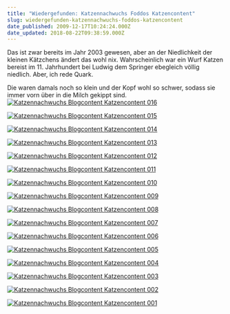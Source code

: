 ```yaml
---
title: "Wiedergefunden: Katzennachwuchs Foddos Katzencontent"
slug: wiedergefunden-katzennachwuchs-foddos-katzencontent
date_published: 2009-12-17T10:24:24.000Z
date_updated: 2018-08-22T09:38:59.000Z
---
```


Das ist zwar bereits im Jahr 2003 gewesen, aber an der Niedlichkeit der kleinen Kätzchens ändert das wohl nix. Wahrscheinlich war ein Wurf Katzen bereist im 11. Jahrhundert bei Ludwig dem Springer ebegleich völlig niedlich. Aber, ich rede Quark.

Die waren damals noch so klein und der Kopf wohl so schwer, sodass sie immer vorn über in die Milch gekippt sind.
[![Katzennachwuchs Blogcontent Katzencontent 016](//picdump.thafaker.de/2009/12/mette/Montags-Katzennachwuchs-016.jpg)](http://picdump.thafaker.de/2009/12/Montags-Katzennachwuchs-016.jpg)

[![Katzennachwuchs Blogcontent Katzencontent 015](//picdump.thafaker.de/2009/12/mette/Montags-Katzennachwuchs-015.jpg)](http://picdump.thafaker.de/2009/12/Montags-Katzennachwuchs-015.jpg)

[![Katzennachwuchs Blogcontent Katzencontent 014](//picdump.thafaker.de/2009/12/mette/Montags-Katzennachwuchs-014.jpg)](http://picdump.thafaker.de/2009/12/Montags-Katzennachwuchs-014.jpg)

[![Katzennachwuchs Blogcontent Katzencontent 013](//picdump.thafaker.de/2009/12/mette/Montags-Katzennachwuchs-013.jpg)](http://picdump.thafaker.de/2009/12/Montags-Katzennachwuchs-013.jpg)

[![Katzennachwuchs Blogcontent Katzencontent 012](//picdump.thafaker.de/2009/12/mette/Montags-Katzennachwuchs-012.jpg)](http://picdump.thafaker.de/2009/12/Montags-Katzennachwuchs-012.jpg)

[![Katzennachwuchs Blogcontent Katzencontent 011](//picdump.thafaker.de/2009/12/mette/Montags-Katzennachwuchs-011.jpg)](http://picdump.thafaker.de/2009/12/Montags-Katzennachwuchs-011.jpg)

[![Katzennachwuchs Blogcontent Katzencontent 010](//picdump.thafaker.de/2009/12/mette/Montags-Katzennachwuchs-010.jpg)](http://picdump.thafaker.de/2009/12/Montags-Katzennachwuchs-010.jpg)

[![Katzennachwuchs Blogcontent Katzencontent 009](//picdump.thafaker.de/2009/12/mette/Montags-Katzennachwuchs-009.jpg)](http://picdump.thafaker.de/2009/12/Montags-Katzennachwuchs-009.jpg)

[![Katzennachwuchs Blogcontent Katzencontent 008](//picdump.thafaker.de/2009/12/mette/Montags-Katzennachwuchs-008.jpg)](http://picdump.thafaker.de/2009/12/Montags-Katzennachwuchs-008.jpg)

[![Katzennachwuchs Blogcontent Katzencontent 007](//picdump.thafaker.de/2009/12/mette/Montags-Katzennachwuchs-007.jpg)](http://picdump.thafaker.de/2009/12/Montags-Katzennachwuchs-007.jpg)

[![Katzennachwuchs Blogcontent Katzencontent 006](//picdump.thafaker.de/2009/12/mette/Montags-Katzennachwuchs-006.jpg)](http://picdump.thafaker.de/2009/12/Montags-Katzennachwuchs-006.jpg)

[![Katzennachwuchs Blogcontent Katzencontent 005](//picdump.thafaker.de/2009/12/mette/Montags-Katzennachwuchs-005.jpg)](http://picdump.thafaker.de/2009/12/Montags-Katzennachwuchs-005.jpg)

[![Katzennachwuchs Blogcontent Katzencontent 004](//picdump.thafaker.de/2009/12/mette/Montags-Katzennachwuchs-004.jpg)](http://picdump.thafaker.de/2009/12/Montags-Katzennachwuchs-004.jpg)

[![Katzennachwuchs Blogcontent Katzencontent 003](//picdump.thafaker.de/2009/12/mette/Montags-Katzennachwuchs-003.jpg)](http://picdump.thafaker.de/2009/12/Montags-Katzennachwuchs-003.jpg)

[![Katzennachwuchs Blogcontent Katzencontent 002](//picdump.thafaker.de/2009/12/mette/Montags-Katzennachwuchs-002.jpg)](http://picdump.thafaker.de/2009/12/Montags-Katzennachwuchs-002.jpg)

[![Katzennachwuchs Blogcontent Katzencontent 001](//picdump.thafaker.de/2009/12/mette/Montags-Katzennachwuchs-001.jpg)](http://picdump.thafaker.de/2009/12/Montags-Katzennachwuchs-001.jpg)
